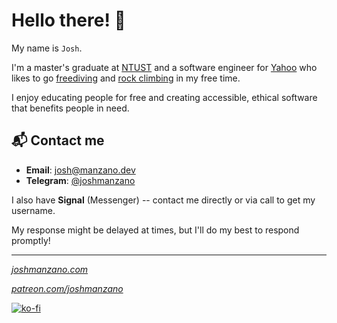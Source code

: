 # Hello there! 👋

My name is `Josh`. 

I'm a master's graduate at [NTUST](https://en.wikipedia.org/wiki/National_Taiwan_University_of_Science_and_Technology) and a software engineer for [Yahoo](https://www.linkedin.com/company/yahoo/mycompany/) who likes to go [freediving](https://en.wikipedia.org/wiki/Freediving) and [rock climbing](https://en.wikipedia.org/wiki/Top_rope_climbing) in my free time. 

I enjoy educating people for free and creating accessible, ethical software that benefits people in need.

## 📬 Contact me

- **Email**: [josh@manzano.dev](mailto:josh@manzano.dev)
- **Telegram**: [@joshmanzano](https://t.me/joshmanzano)

I also have **Signal** (Messenger) -- contact me directly or via call to get my username.

My response might be delayed at times, but I'll do my best to respond promptly!

---

[*joshmanzano.com*](https://joshmanzano.com)

[*patreon.com/joshmanzano*](https://patreon.com/JoshManzano?utm_medium=unknown&utm_source=join_link&utm_campaign=creatorshare_creator&utm_content=copyLink)

[![ko-fi](https://ko-fi.com/img/githubbutton_sm.svg)](https://ko-fi.com/N4N7JMYB8)
